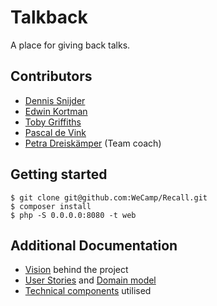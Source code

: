 # Talkback

A place for giving back talks.

## Contributors

- [Dennis Snijder](https://github.com/DennisSnijder)
- [Edwin Kortman](https://github.com/Dreadwin)
- [Toby Griffiths](https://github.com/toby-griffiths)
- [Pascal de Vink](https://github.com/pascaldevink)
- [Petra Dreiskämper](https://github.com/phpetra) (Team coach)

## Getting started

```
$ git clone git@github.com:WeCamp/Recall.git
$ composer install
$ php -S 0.0.0.0:8080 -t web
```

## Additional Documentation

- [Vision]() behind the project
- [User Stories]() and [Domain model]()
- [Technical components]() utilised
